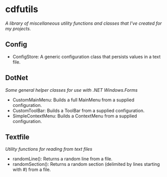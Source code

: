 # cdfutils

_A library of miscellaneous utility functions and classes that I've created for my projects._

## Config

+ ConfigStore: A generic configuration class that persists values in a text file.

## DotNet
_Some general helper classes for use with .NET Windows.Forms_

+ CustomMainMenu: Builds a full MainMenu from a supplied configuration.
+ CustomToolBar: Builds a ToolBar from a supplied configuration.
+ SimpleContextMenu: Builds a ContextMenu from a supplied configuration.

## Textfile
_Utility functions for reading from text files_

+ randomLine(): Returns a random line from a file.
+ randomSection(): Returns a random section (delimited by lines starting with #) from a file.
